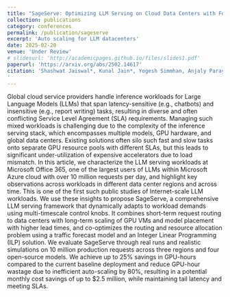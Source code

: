 ```yaml
---
title: "SageServe: Optimizing LLM Serving on Cloud Data Centers with Forecast Aware Auto-Scaling"
collection: publications
category: conferences
permalink: /publication/sageserve
excerpt: 'Auto scaling for LLM datacenters'
date: 2025-02-20
venue: 'Under Review'
# slidesurl: 'http://academicpages.github.io/files/slides1.pdf'
paperurl: 'https://arxiv.org/abs/2502.14617'
citation: 'Shashwat Jaiswal*, Kunal Jain*, Yogesh Simmhan, Anjaly Parayil, Ankur Mallick, Rujia Wang, Renee St Amant, et al. ‘Serving Models, Fast and Slow:Optimizing Heterogeneous LLM Inferencing Workloads at Scale’. arXiv [Cs.DC], 2025. https://doi.org/10.48550/ARXIV.2502.14617.
'
---
```


Global cloud service providers handle inference workloads for Large Language Models (LLMs) that span latency-sensitive (e.g., chatbots) and insensitive (e.g., report writing) tasks, resulting in diverse and often conflicting Service Level Agreement (SLA) requirements. Managing such mixed workloads is challenging due to the complexity of the inference serving stack, which encompasses multiple models, GPU hardware, and global data centers. Existing solutions often silo such fast and slow tasks onto separate GPU resource pools with different SLAs, but this leads to significant under-utilization of expensive accelerators due to load mismatch. In this article, we characterize the LLM serving workloads at Microsoft Office 365, one of the largest users of LLMs within Microsoft Azure cloud with over 10 million requests per day, and highlight key observations across workloads in different data center regions and across time. This is one of the first such public studies of Internet-scale LLM workloads. We use these insights to propose SageServe, a comprehensive LLM serving framework that dynamically adapts to workload demands using multi-timescale control knobs. It combines short-term request routing to data centers with long-term scaling of GPU VMs and model placement with higher lead times, and co-optimizes the routing and resource allocation problem using a traffic forecast model and an Integer Linear Programming (ILP) solution. We evaluate SageServe through real runs and realistic simulations on 10 million production requests across three regions and four open-source models. We achieve up to 25% savings in GPU-hours compared to the current baseline deployment and reduce GPU-hour wastage due to inefficient auto-scaling by 80%, resulting in a potential monthly cost savings of up to $2.5 million, while maintaining tail latency and meeting SLAs.

